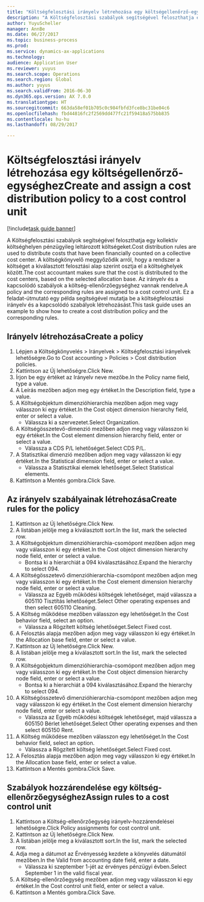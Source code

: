 ```yaml
--- 
title: "Költségfelosztási irányelv létrehozása egy költségellenőrző-egységhez"
description: "A Költségfelosztási szabályok segítségével feloszthatja egy kollektív költséghelyen pénzügyileg leltározott költségeket."
author: YuyuScheller
manager: AnnBe
ms.date: 06/27/2017
ms.topic: business-process
ms.prod: 
ms.service: dynamics-ax-applications
ms.technology: 
audience: Application User
ms.reviewer: yuyus
ms.search.scope: Operations
ms.search.region: Global
ms.author: yuyus
ms.search.validFrom: 2016-06-30
ms.dyn365.ops.version: AX 7.0.0
ms.translationtype: HT
ms.sourcegitcommit: 663da58ef01b705c0c984fbfd3fce8bc31be04c6
ms.openlocfilehash: fbd44816fc2f2569dd477fc21f59418a575bb835
ms.contentlocale: hu-hu
ms.lasthandoff: 08/29/2017

---
```

# <a name="create-and-assign-a-cost-distribution-policy-to-a-cost-control-unit"></a><span data-ttu-id="4215a-103">Költségfelosztási irányelv létrehozása egy költségellenőrző-egységhez</span><span class="sxs-lookup"><span data-stu-id="4215a-103">Create and assign a cost distribution policy to a cost control unit</span></span>

[!include[task guide banner](../../includes/task-guide-banner.md)]

<span data-ttu-id="4215a-104">A Költségfelosztási szabályok segítségével feloszthatja egy kollektív költséghelyen pénzügyileg leltározott költségeket.</span><span class="sxs-lookup"><span data-stu-id="4215a-104">Cost distribution rules are used to distribute costs that have been financially counted on a collective cost center.</span></span> <span data-ttu-id="4215a-105">A költségkönyvelő meggyőződik arról, hogy a rendszer a költséget a kiválasztott felosztási alap szerint osztja el a költséghelyek között.</span><span class="sxs-lookup"><span data-stu-id="4215a-105">The cost accountant makes sure that the cost is distributed to the cost centers, based on the selected allocation base.</span></span> <span data-ttu-id="4215a-106">Az irányelv és a kapcsolódó szabályok a költség-ellenőrzőegységhez vannak rendelve.</span><span class="sxs-lookup"><span data-stu-id="4215a-106">A policy and the corresponding rules are assigned to a cost control unit.</span></span> <span data-ttu-id="4215a-107">Ez a feladat-útmutató egy példa segítségével mutatja be a költségfelosztási irányelv és a kapcsolódó szabályok létrehozásást.</span><span class="sxs-lookup"><span data-stu-id="4215a-107">This task guide uses an example to show how to create a cost distribution policy and the corresponding rules.</span></span>


## <a name="create-a-policy"></a><span data-ttu-id="4215a-108">Irányelv létrehozása</span><span class="sxs-lookup"><span data-stu-id="4215a-108">Create a policy</span></span>
1. <span data-ttu-id="4215a-109">Lépjen a Költségkönyvelés > Irányelvek > Költségfelosztási irányelvek lehetőségre.</span><span class="sxs-lookup"><span data-stu-id="4215a-109">Go to Cost accounting > Policies > Cost distribution policies.</span></span>
2. <span data-ttu-id="4215a-110">Kattintson az Új lehetőségre.</span><span class="sxs-lookup"><span data-stu-id="4215a-110">Click New.</span></span>
3. <span data-ttu-id="4215a-111">Írjon be egy értéket az Irányelv neve mezőbe.</span><span class="sxs-lookup"><span data-stu-id="4215a-111">In the Policy name field, type a value.</span></span>
4. <span data-ttu-id="4215a-112">A Leírás mezőben adjon meg egy értéket.</span><span class="sxs-lookup"><span data-stu-id="4215a-112">In the Description field, type a value.</span></span>
5. <span data-ttu-id="4215a-113">A Költségobjektum dimenzióhierarchia mezőben adjon meg vagy válasszon ki egy értéket.</span><span class="sxs-lookup"><span data-stu-id="4215a-113">In the Cost object dimension hierarchy field, enter or select a value.</span></span>
    * <span data-ttu-id="4215a-114">Válassza ki a szervezetet.</span><span class="sxs-lookup"><span data-stu-id="4215a-114">Select Organization.</span></span>  
6. <span data-ttu-id="4215a-115">A Költségösszetevő-dimenzió mezőben adjon meg vagy válasszon ki egy értéket.</span><span class="sxs-lookup"><span data-stu-id="4215a-115">In the Cost element dimension hierarchy field, enter or select a value.</span></span>
    * <span data-ttu-id="4215a-116">Válassza a CDS P/L lehetőséget.</span><span class="sxs-lookup"><span data-stu-id="4215a-116">Select CDS P/L.</span></span>  
7. <span data-ttu-id="4215a-117">A Statisztikai dimenzió mezőben adjon meg vagy válasszon ki egy értéket.</span><span class="sxs-lookup"><span data-stu-id="4215a-117">In the Statistical dimension field, enter or select a value.</span></span>
    * <span data-ttu-id="4215a-118">Válassza a Statisztikai elemek lehetőséget.</span><span class="sxs-lookup"><span data-stu-id="4215a-118">Select Statistical elements.</span></span>  
8. <span data-ttu-id="4215a-119">Kattintson a Mentés gombra.</span><span class="sxs-lookup"><span data-stu-id="4215a-119">Click Save.</span></span>

## <a name="create-rules-for-the-policy"></a><span data-ttu-id="4215a-120">Az irányelv szabályainak létrehozása</span><span class="sxs-lookup"><span data-stu-id="4215a-120">Create rules for the policy</span></span>
1. <span data-ttu-id="4215a-121">Kattintson az Új lehetőségre.</span><span class="sxs-lookup"><span data-stu-id="4215a-121">Click New.</span></span>
2. <span data-ttu-id="4215a-122">A listában jelölje meg a kiválasztott sort.</span><span class="sxs-lookup"><span data-stu-id="4215a-122">In the list, mark the selected row.</span></span>
3. <span data-ttu-id="4215a-123">A Költségobjektum dimenzióhierarchia-csomópont mezőben adjon meg vagy válasszon ki egy értéket.</span><span class="sxs-lookup"><span data-stu-id="4215a-123">In the Cost object dimension hierarchy node field, enter or select a value.</span></span>
    * <span data-ttu-id="4215a-124">Bontsa ki a hierarchiát a 094 kiválasztásához.</span><span class="sxs-lookup"><span data-stu-id="4215a-124">Expand the hierarchy to select 094.</span></span>  
4. <span data-ttu-id="4215a-125">A Költségösszetevő dimenzióhierarchia-csomópont mezőben adjon meg vagy válasszon ki egy értéket.</span><span class="sxs-lookup"><span data-stu-id="4215a-125">In the Cost element dimension hierarchy node field, enter or select a value.</span></span>
    * <span data-ttu-id="4215a-126">Válassza az Egyéb működési költségek lehetőséget, majd válassza a 605110 Tisztítás lehetőséget.</span><span class="sxs-lookup"><span data-stu-id="4215a-126">Select Other operating expenses and then select 605110 Cleaning.</span></span>  
5. <span data-ttu-id="4215a-127">A Költség működése mezőben válasszon egy lehetőséget.</span><span class="sxs-lookup"><span data-stu-id="4215a-127">In the Cost behavior field, select an option.</span></span>
    * <span data-ttu-id="4215a-128">Válassza a Rögzített költség lehetőséget.</span><span class="sxs-lookup"><span data-stu-id="4215a-128">Select Fixed cost.</span></span>  
6. <span data-ttu-id="4215a-129">A Felosztás alapja mezőben adjon meg vagy válasszon ki egy értéket.</span><span class="sxs-lookup"><span data-stu-id="4215a-129">In the Allocation base field, enter or select a value.</span></span>
7. <span data-ttu-id="4215a-130">Kattintson az Új lehetőségre.</span><span class="sxs-lookup"><span data-stu-id="4215a-130">Click New.</span></span>
8. <span data-ttu-id="4215a-131">A listában jelölje meg a kiválasztott sort.</span><span class="sxs-lookup"><span data-stu-id="4215a-131">In the list, mark the selected row.</span></span>
9. <span data-ttu-id="4215a-132">A Költségobjektum dimenzióhierarchia-csomópont mezőben adjon meg vagy válasszon ki egy értéket.</span><span class="sxs-lookup"><span data-stu-id="4215a-132">In the Cost object dimension hierarchy node field, enter or select a value.</span></span>
    * <span data-ttu-id="4215a-133">Bontsa ki a hierarchiát a 094 kiválasztásához.</span><span class="sxs-lookup"><span data-stu-id="4215a-133">Expand the hierarchy to select 094.</span></span>  
10. <span data-ttu-id="4215a-134">A Költségösszetevő dimenzióhierarchia-csomópont mezőben adjon meg vagy válasszon ki egy értéket.</span><span class="sxs-lookup"><span data-stu-id="4215a-134">In the Cost element dimension hierarchy node field, enter or select a value.</span></span>
    * <span data-ttu-id="4215a-135">Válassza az Egyéb működési költségek lehetőséget, majd válassza a 605150 Bérlet lehetőséget.</span><span class="sxs-lookup"><span data-stu-id="4215a-135">Select Other operating expenses and then select 605150 Rent.</span></span>  
11. <span data-ttu-id="4215a-136">A Költség működése mezőben válasszon egy lehetőséget.</span><span class="sxs-lookup"><span data-stu-id="4215a-136">In the Cost behavior field, select an option.</span></span>
    * <span data-ttu-id="4215a-137">Válassza a Rögzített költség lehetőséget.</span><span class="sxs-lookup"><span data-stu-id="4215a-137">Select Fixed cost.</span></span>  
12. <span data-ttu-id="4215a-138">A Felosztás alapja mezőben adjon meg vagy válasszon ki egy értéket.</span><span class="sxs-lookup"><span data-stu-id="4215a-138">In the Allocation base field, enter or select a value.</span></span>
13. <span data-ttu-id="4215a-139">Kattintson a Mentés gombra.</span><span class="sxs-lookup"><span data-stu-id="4215a-139">Click Save.</span></span>

## <a name="assign-rules-to-a-cost-control-unit"></a><span data-ttu-id="4215a-140">Szabályok hozzárendelése egy költség-ellenőrzőegységhez</span><span class="sxs-lookup"><span data-stu-id="4215a-140">Assign rules to a cost control unit</span></span>
1. <span data-ttu-id="4215a-141">Kattintson a Költség-ellenőrzőegység irányelv-hozzárendelései lehetőségre.</span><span class="sxs-lookup"><span data-stu-id="4215a-141">Click Policy assignments for cost control unit.</span></span>
2. <span data-ttu-id="4215a-142">Kattintson az Új lehetőségre.</span><span class="sxs-lookup"><span data-stu-id="4215a-142">Click New.</span></span>
3. <span data-ttu-id="4215a-143">A listában jelölje meg a kiválasztott sort.</span><span class="sxs-lookup"><span data-stu-id="4215a-143">In the list, mark the selected row.</span></span>
4. <span data-ttu-id="4215a-144">Adja meg a dátumot az Érvényesség kezdete a könyvelés dátumától mezőben.</span><span class="sxs-lookup"><span data-stu-id="4215a-144">In the Valid from accounting date field, enter a date.</span></span>
    * <span data-ttu-id="4215a-145">Válassza ki szeptember 1-jét az érvényes pénzügyi évben.</span><span class="sxs-lookup"><span data-stu-id="4215a-145">Select September 1 in the valid fiscal year.</span></span>  
5. <span data-ttu-id="4215a-146">A Költség-ellenőrzőegység mezőben adjon meg vagy válasszon ki egy értéket.</span><span class="sxs-lookup"><span data-stu-id="4215a-146">In the Cost control unit field, enter or select a value.</span></span>
6. <span data-ttu-id="4215a-147">Kattintson a Mentés gombra.</span><span class="sxs-lookup"><span data-stu-id="4215a-147">Click Save.</span></span>


